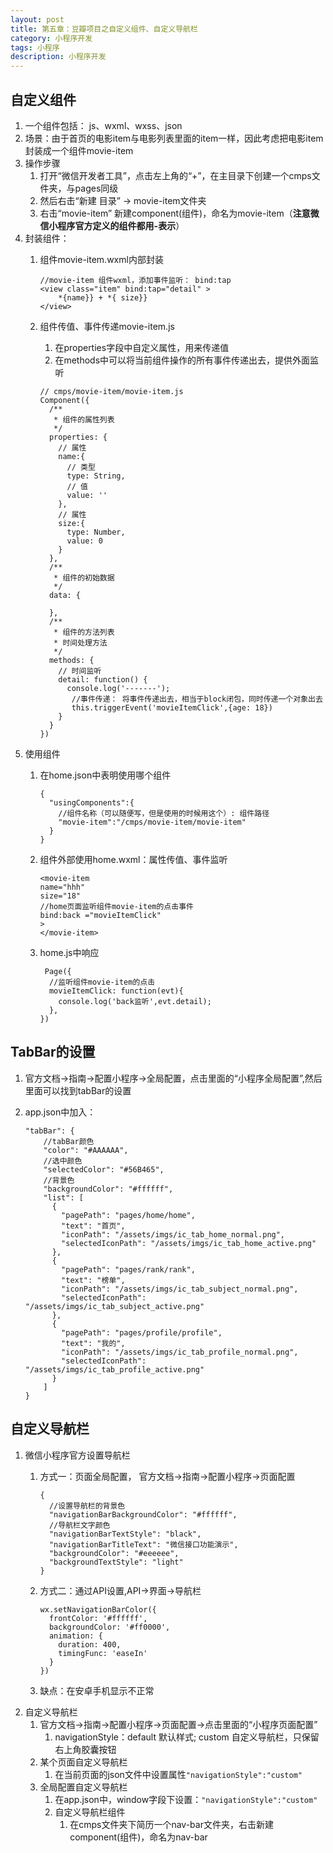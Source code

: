 ```yaml
---
layout: post
title: 第五章：豆瓣项目之自定义组件、自定义导航栏
category: 小程序开发
tags: 小程序
description: 小程序开发
--- 
```


## 自定义组件
1. 一个组件包括： js、wxml、wxss、json
2. 场景：由于首页的电影item与电影列表里面的item一样，因此考虑把电影item封装成一个组件movie-item
3. 操作步骤
    1. 打开“微信开发者工具”，点击左上角的“+”，在主目录下创建一个cmps文件夹，与pages同级
    2. 然后右击“新建 目录” -> movie-item文件夹
    3. 右击“movie-item” 新建component(组件)，命名为movie-item（**注意微信小程序官方定义的组件都用-表示**）
4. 封装组件：
    1. 组件movie-item.wxml内部封装
        
        ```
        //movie-item 组件wxml，添加事件监听： bind:tap
        <view class="item" bind:tap="detail" >
            *{name}} + *{ size}}
        </view>
        ```
    2. 组件传值、事件传递movie-item.js
        1. 在properties字段中自定义属性，用来传递值
        2. 在methods中可以将当前组件操作的所有事件传递出去，提供外面监听
    
        ```
        // cmps/movie-item/movie-item.js
        Component({
          /**
           * 组件的属性列表
           */
          properties: {
            // 属性
            name:{
              // 类型
              type: String,
              // 值
              value: ''
            },
            // 属性
            size:{
              type: Number,
              value: 0
            }
          },
          /**
           * 组件的初始数据
           */
          data: {
        
          },
          /**
           * 组件的方法列表
           * 时间处理方法
           */
          methods: {
            // 时间监听
            detail: function() {
              console.log('-------');
               //事件传递： 将事件传递出去，相当于block闭包，同时传递一个对象出去
               this.triggerEvent('movieItemClick',{age: 18})
            }
          }
        })
        ```
5. 使用组件
    1. 在home.json中表明使用哪个组件
        
        ```
        {
          "usingComponents":{
            //组件名称（可以随便写，但是使用的时候用这个）: 组件路径
            "movie-item":"/cmps/movie-item/movie-item"
          }
        }
        ```
    2. 组件外部使用home.wxml：属性传值、事件监听
        
        ```
        <movie-item  
        name="hhh" 
        size="18"
        //home页面监听组件movie-item的点击事件
        bind:back ="movieItemClick"
        >
        </movie-item>
        ```
    3. home.js中响应
        
        ```
         Page({
          //监听组件movie-item的点击
          movieItemClick: function(evt){
            console.log('back监听',evt.detail);
          },
        })
        ```

## TabBar的设置
1. 官方文档->指南->配置小程序->全局配置，点击里面的“小程序全局配置”,然后里面可以找到tabBar的设置
2. app.json中加入：
    
    ```
    "tabBar": {
        //tabBar颜色
        "color": "#AAAAAA",
        //选中颜色
        "selectedColor": "#56B465",
        //背景色
        "backgroundColor": "#ffffff",
        "list": [
          {
            "pagePath": "pages/home/home",
            "text": "首页",
            "iconPath": "/assets/imgs/ic_tab_home_normal.png",
            "selectedIconPath": "/assets/imgs/ic_tab_home_active.png"
          },
          {
            "pagePath": "pages/rank/rank",
            "text": "榜单",
            "iconPath": "/assets/imgs/ic_tab_subject_normal.png",
            "selectedIconPath": "/assets/imgs/ic_tab_subject_active.png"
          },
          {
            "pagePath": "pages/profile/profile",
            "text": "我的",
            "iconPath": "/assets/imgs/ic_tab_profile_normal.png",
            "selectedIconPath": "/assets/imgs/ic_tab_profile_active.png"
          }
        ]
    }
    ```

## 自定义导航栏
1. 微信小程序官方设置导航栏
    1. 方式一：页面全局配置， 官方文档->指南->配置小程序->页面配置
        
        ```
        {
          //设置导航栏的背景色
          "navigationBarBackgroundColor": "#ffffff",
          //导航栏文字颜色
          "navigationBarTextStyle": "black",
          "navigationBarTitleText": "微信接口功能演示",
          "backgroundColor": "#eeeeee",
          "backgroundTextStyle": "light"
        }
        ```
    2. 方式二：通过API设置,API->界面->导航栏
        
        ```
        wx.setNavigationBarColor({
          frontColor: '#ffffff',
          backgroundColor: '#ff0000',
          animation: {
            duration: 400,
            timingFunc: 'easeIn'
          }
        })
        ```
    3. 缺点：在安卓手机显示不正常
2. 自定义导航栏
    1. 官方文档->指南->配置小程序->页面配置->点击里面的“小程序页面配置”
        1. navigationStyle：default 默认样式; custom 自定义导航栏，只保留右上角胶囊按钮
    2. 某个页面自定义导航栏
        1. 在当前页面的json文件中设置属性`"navigationStyle":"custom"`
    3. 全局配置自定义导航栏
        1. 在app.json中，window字段下设置：`"navigationStyle":"custom"`
        2. 自定义导航栏组件
            1. 在cmps文件夹下简历一个nav-bar文件夹，右击新建component(组件)，命名为nav-bar
    



